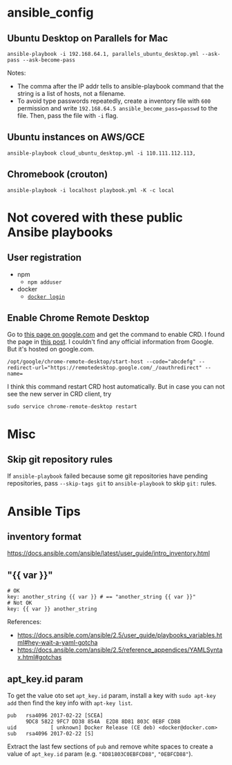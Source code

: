 # ansible_config

## Ubuntu Desktop on Parallels for Mac

```shell
ansible-playbook -i 192.168.64.1, parallels_ubuntu_desktop.yml --ask-pass --ask-become-pass
```

Notes:
- The comma after the IP addr tells to ansible-playbook command that the string is a list of hosts, not a filename.
- To avoid type passwords repeatedly, create a inventory file with `600` permission
  and write `192.168.64.5 ansible_become_pass=passwd` to the file.
  Then, pass the file with `-i` flag.

## Ubuntu instances on AWS/GCE
```shell
ansible-playbook cloud_ubuntu_desktop.yml -i 110.111.112.113,
```

## Chromebook (crouton)
```shell
ansible-playbook -i localhost playbook.yml -K -c local
```

# Not covered with these public Ansibe playbooks
## User registration
- npm
  - `npm adduser`
- docker
  - [`docker login`](https://docs.docker.com/engine/reference/commandline/login/)

## Enable Chrome Remote Desktop
Go to [this page on google.com](https://remotedesktop.google.com/headless) and get the command to enable CRD.
I found the page in [this post](https://groups.google.com/d/msg/gce-discussion/tN9oZs8xWps/b2PtOBTeAQAJ).
I couldn't find any official information from Google. But it's hosted on google.com.

```shell
/opt/google/chrome-remote-desktop/start-host --code="abcdefg" --redirect-url="https://remotedesktop.google.com/_/oauthredirect" --name=
```

I think this command restart CRD host automatically. But in case you can not see the new server in CRD client, try

```shell
sudo service chrome-remote-desktop restart
```

# Misc
## Skip git repository rules
If `ansible-playbook` failed because some git repositories have pending repositories,
pass `--skip-tags git` to `ansible-playbook` to skip `git:` rules.

# Ansible Tips
## inventory format
https://docs.ansible.com/ansible/latest/user_guide/intro_inventory.html

## "{{ var }}"

```
# OK
key: another_string {{ var }} # == "another_string {{ var }}"
# Not OK
key: {{ var }} another_string
```

References:
- https://docs.ansible.com/ansible/2.5/user_guide/playbooks_variables.html#hey-wait-a-yaml-gotcha
- https://docs.ansible.com/ansible/2.5/reference_appendices/YAMLSyntax.html#gotchas

## apt_key.id param
To get the value oto set `apt_key.id` param, install a key with `sudo apt-key add` then
find the key info with `apt-key list`.

```
pub   rsa4096 2017-02-22 [SCEA]
      9DC8 5822 9FC7 DD38 854A  E2D8 8D81 803C 0EBF CD88
uid           [ unknown] Docker Release (CE deb) <docker@docker.com>
sub   rsa4096 2017-02-22 [S]
```

Extract the last few sections of `pub` and remove white spaces to create a value of `apt_key.id` param
(e.g. `"8D81803C0EBFCD88"`, `"0EBFCD88"`).
